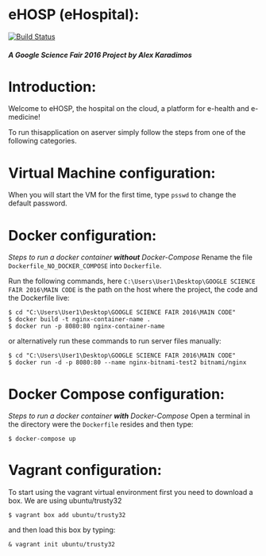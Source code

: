 # eHOSP (eHospital):
[![Build Status](https://travis-ci.com/karadalex/eHOSP_Server_MainSource.svg?token=FumMyzspBbeAxFNpcgVB&branch=master)](https://travis-ci.com/karadalex/eHOSP_Server_MainSource)
##### A Google Science Fair 2016 Project by Alex Karadimos

Introduction:
=============
Welcome to eHOSP, the hospital on the cloud, a platform for e-health and e-medicine!

To run thisapplication on aserver simply follow the steps from one of the following categories.

Virtual Machine configuration:
==============================
When you will start the VM for the first time, type `psswd` to change the default password.

Docker configuration:
=====================
_Steps to run a docker container **without** Docker-Compose_
Rename the file `Dockerfile_NO_DOCKER_COMPOSE` into `Dockerfile`.

Run the following commands, here `C:\Users\User1\Desktop\GOOGLE SCIENCE FAIR 2016\MAIN CODE` is the path on the host
where the project, the code and the Dockerfile live:
```
$ cd "C:\Users\User1\Desktop\GOOGLE SCIENCE FAIR 2016\MAIN CODE"
$ docker build -t nginx-container-name .
$ docker run -p 8080:80 nginx-container-name
```

or alternatively run these commands to run server files manually:
```
$ cd "C:\Users\User1\Desktop\GOOGLE SCIENCE FAIR 2016\MAIN CODE"
$ docker run -d -p 8080:80 --name nginx-bitnami-test2 bitnami/nginx
```

Docker Compose configuration:
=============================
_Steps to run a docker container **with** Docker-Compose_
Open a terminal in the directory were the `Dockerfile` resides and then type:
```
$ docker-compose up
```

Vagrant configuration:
======================

To start using the vagrant virtual environment first you need to download a box. We are using ubuntu/trusty32

```
$ vagrant box add ubuntu/trusty32
```
and then load this box by typing:

```
& vagrant init ubuntu/trusty32
```
